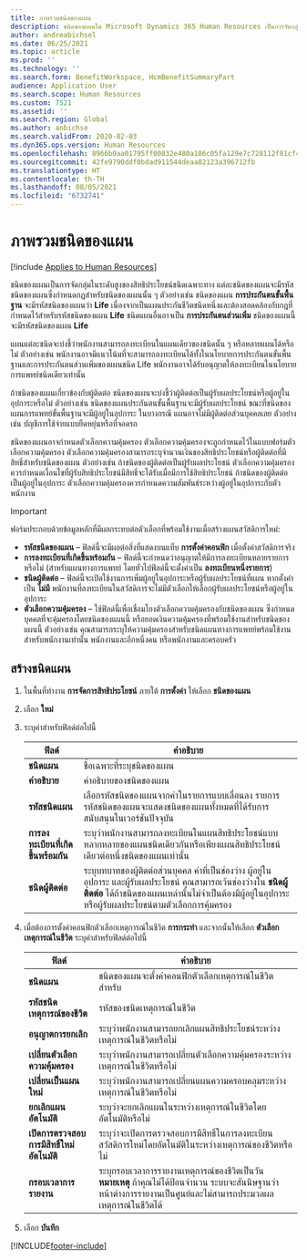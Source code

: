 ```yaml
---
title: ภาพรวมชนิดของแผน
description: ชนิดของแผนใน Microsoft Dynamics 365 Human Resources เป็นการจัดกลุ่มในระดับสูงของสิทธิประโยชน์ชนิดเฉพาะทาง แต่ละชนิดของแผนจะมีรหัสชนิดของแผนซึ่งกำหนดกฎสำหรับชนิดของแผนนั้น ๆ
author: andreabichsel
ms.date: 06/25/2021
ms.topic: article
ms.prod: ''
ms.technology: ''
ms.search.form: BenefitWorkspace, HcmBenefitSummaryPart
audience: Application User
ms.search.scope: Human Resources
ms.custom: 7521
ms.assetid: ''
ms.search.region: Global
ms.author: anbichse
ms.search.validFrom: 2020-02-03
ms.dyn365.ops.version: Human Resources
ms.openlocfilehash: 8966b0aa01795ff00832e480a186c05fa129e7c728112f81cf4f78b6b0915463
ms.sourcegitcommit: 42fe9790ddf0bdad911544deaa82123a396712fb
ms.translationtype: HT
ms.contentlocale: th-TH
ms.lasthandoff: 08/05/2021
ms.locfileid: "6732741"
---
```

# <a name="plan-type-overview"></a>ภาพรวมชนิดของแผน

[!include [Applies to Human Resources](../includes/applies-to-hr.md)]

ชนิดของแผนเป็นการจัดกลุ่มในระดับสูงของสิทธิประโยชน์ชนิดเฉพาะทาง แต่ละชนิดของแผนจะมีรหัสชนิดของแผนซึ่งกำหนดกฎสำหรับชนิดของแผนนั้น ๆ ตัวอย่างเช่น ชนิดของแผน **การประกันตนขั้นพื้นฐาน** จะมีรหัสชนิดของแผนว่า **Life** เนื่องจากเป็นแผนประกันชีวิตชนิดหนึ่งและต้องสอดคล้องกับกฎที่กำหนดไว้สำหรับรหัสชนิดของแผน **Life** ชนิดแผนอื่นอาจเป็น **การประกันตนส่วนเพิ่ม** ชนิดของแผนนี้จะมีรหัสชนิดของแผน **Life**

แผนแต่ละชนิดจะบ่งชี้ว่าพนักงานสามารถลงทะเบียนในแผนเดียวของชนิดนั้น ๆ หรือหลายแผนได้หรือไม่ ตัวอย่างเช่น พนักงานอาจมีแนวโน้มที่จะสามารถลงทะเบียนได้ทั้งในนโยบายการประกันตนขั้นพื้นฐานและการประกันตนส่วนเพิ่มของแผนชนิด Life พนักงานอาจได้รับอนุญาตให้ลงทะเบียนในนโยบายการแพทย์ชนิดเดียวเท่านั้น

ถ้าชนิดของแผนเกี่ยวข้องกับผู้ติดต่อ ชนิดของแผนจะบ่งชี้ว่าผู้ติดต่อเป็นผู้รับผลประโยชน์หรือผู้อยู่ในอุปการะหรือไม่ ตัวอย่างเช่น ชนิดของแผนประกันตนขั้นพื้นฐานจะมีผู้รับผลประโยชน์ ขณะที่ชนิดของแผนการแพทย์ขั้นพื้นฐานจะมีผู้อยู่ในอุปการะ ในบางกรณี แผนอาจไม่มีผู้ติดต่อส่วนบุคคลเลย ตัวอย่างเช่น บัญชีการใช้จ่ายแบบยืดหยุ่นหรือที่จอดรถ

ชนิดของแผนอาจกำหนดตัวเลือกความคุ้มครอง ตัวเลือกความคุ้มครองจะถูกกำหนดไว้ในแบบฟอร์มตัวเลือกความคุ้มครอง ตัวเลือกความคุ้มครองสามารถระบุจำนวนเงินของสิทธิประโยชน์หรือผู้ติดต่อที่มีสิทธิ์สำหรับชนิดของแผน ตัวอย่างเช่น ถ้าชนิดของผู้ติดต่อเป็นผู้รับผลประโยชน์ ตัวเลือกความคุ้มครองควรกำหนดเงื่อนไขที่ผู้รับสิทธิประโยชน์มีสิทธิ์จะได้รับเมื่อมีการใช้สิทธิประโยชน์ ถ้าชนิดของผู้ติดต่อเป็นผู้อยู่ในอุปการะ ตัวเลือกความคุ้มครองควรกำหนดความสัมพันธ์ระหว่างผู้อยู่ในอุปการะกับตัวพนักงาน 

> [!IMPORTANT]
> ฟอร์มประกอบด้วยข้อมูลหลักที่มีผลกระทบต่อตัวเลือกที่พร้อมใช้งานเมื่อสร้างแผนสวัสดิการใหม่:
>
> - **รหัสชนิดของแผน** – ฟิลด์นี้จะมีผลต่อสิ่งที่แสดงบนแท็บ **การตั้งค่าคอนฟิก** เมื่อตั้งค่าสวัสดิการจริง  
> - **การลงทะเบียนที่เกิดขึ้นพร้อมกัน** – ฟิลด์นี้จะกําหนดว่าอนุญาตให้มีการลงทะเบียนหลายรายการหรือไม่ (สําหรับแผนทางการแพทย์ โดยทั่วไปฟิลด์นี้จะตั้งค่าเป็น **ลงทะเบียนหนึ่งรายการ**)
> - **ชนิดผู้ติดต่อ** – ฟิลด์นี้จะเปิดใช้งานการเพิ่มผู้อยู่ในอุปการะหรือผู้รับผลประโยชน์ที่แผน หากตั้งค่าเป็น **ไม่มี** พนักงานที่ลงทะเบียนในสวัสดิการจะไม่มีตัวเลือกให้เลือกผู้รับผลประโยชน์หรือผู้อยู่ในอุปการะ
> - **ตัวเลือกความคุ้มครอง** – ใช้ฟิลด์นี้เพื่อเชื่อมโยงตัวเลือกความคุ้มครองกับชนิดของแผน ซึ่งกําหนดบุคคลที่จะคุ้มครองโดยชนิดของแผนนี้ หรือยอดเงินความคุ้มครองที่พร้อมใช้งานสําหรับชนิดของแผนนี้ ตัวอย่างเช่น คุณสามารถระบุให้ความคุ้มครองสําหรับชนิดแผนทางการแพทย์พร้อมใช้งานสําหรับพนักงานเท่านั้น พนักงานและอีกหนึ่งคน หรือพนักงานและครอบครัว

## <a name="create-plan-types"></a>สร้างชนิดแผน

1. ในพื้นที่ทำงาน **การจัดการสิทธิประโยชน์** ภายใต้ **การตั้งค่า** ให้เลือก **ชนิดของแผน**

2. เลือก **ใหม่**

3. ระบุค่าสำหรับฟิลด์ต่อไปนี้

   | ฟิลด์ | คำอธิบาย |
   | --- | --- |
   | **ชนิดแผน** | ชื่อเฉพาะที่ระบุชนิดของแผน |
   | **คำอธิบาย** | คำอธิบายของชนิดของแผน |
   | **รหัสชนิดแผน** | เลือกรหัสชนิดของแผนจากค่าในรายการแบบเลื่อนลง  รายการรหัสชนิดของแผนจะแสดงชนิดของแผนทั้งหมดที่ได้รับการสนับสนุนในเวอร์ชันปัจจุบัน |
   | **การลงทะเบียนที่เกิดขึ้นพร้อมกัน** | ระบุว่าพนักงานสามารถลงทะเบียนในแผนสิทธิประโยชน์แบบหลากหลายของแผนชนิดเดียวกันหรือเพียงแผนสิทธิประโยชน์เดียวต่อหนึ่งชนิดของแผนเท่านั้น |
   | **ชนิดผู้ติดต่อ** | ระบุบทบาทของผู้ติดต่อส่วนบุคคล ค่าที่เป็นช่องว่าง ผู้อยู่ในอุปการะ และผู้รับผลประโยชน์ คุณสามารถเว้นช่องว่างใน **ชนิดผู้ติดต่อ** ได้ถ้าชนิดของแผนเหล่านั้นไม่จำเป็นต้องมีผู้อยู่ในอุปการะหรือผู้รับผลประโยชน์ตามตัวเลือกการคุ้มครอง |

4. เมื่อต้องการตั้งค่าคอนฟิกตัวเลือกเหตุการณ์ในชีวิต **การกระทำ** และจากนั้นให้เลือก **ตัวเลือกเหตุการณ์ในชีวิต** ระบุค่าสำหรับฟิลด์ต่อไปนี้

   | ฟิลด์ | คำอธิบาย |
   | --- | --- |
   | **ชนิดแผน** | ชนิดของแผนจะตั้งค่าคอนฟิกตัวเลือกเหตุการณ์ในชีวิตสำหรับ |
   | **รหัสชนิดเหตุการณ์ของชีวิต** | รหัสของชนิดเหตุการณ์ในชีวิต |
   | **อนุญาตการยกเลิก** | ระบุว่าพนักงานสามารถยกเลิกแผนสิทธิประโยชน์ระหว่างเหตุการณ์ในชีวิตหรือไม่ |
   | **เปลี่ยนตัวเลือกความคุ้มครอง** | ระบุว่าพนักงานสามารถเปลี่ยนตัวเลือกความคุ้มครองระหว่างเหตุการณ์ในชีวิตหรือไม่ |
   | **เปลี่ยนเป็นแผนใหม่** | ระบุว่าพนักงานสามารถเปลี่ยนแผนความครอบคลุมระหว่างเหตุการณ์ในชีวิตหรือไม่ |
   | **ยกเลิกแผนอัตโนมัติ** | ระบุว่าจะยกเลิกแผนในระหว่างเหตุการณ์ในชีวิตโดยอัตโนมัติหรือไม่ |
   | **เปิดการตรวจสอบการมีสิทธิ์ใหม่อัตโนมัติ** | ระบุว่าจะเปิดการตรวจสอบการมีสิทธิ์ในการลงทะเบียนสวัสดิการใหม่โดยอัตโนมัติในระหว่างเหตุการณ์ของชีวิตหรือไม่ |
   | **กรอบเวลาการรายงาน** | ระบุกรอบเวลาการรายงานเหตุการณ์ของชีวิตเป็นวัน **หมายเหตุ** ถ้าคุณไม่ได้ป้อนจำนวน ระบบจะสันนิษฐานว่าหน้าต่างการรายงานเป็นศูนย์และไม่สามารถประมวลผลเหตุการณ์ในชีวิตได้ |

5. เลือก **บันทึก** 


[!INCLUDE[footer-include](../includes/footer-banner.md)]
